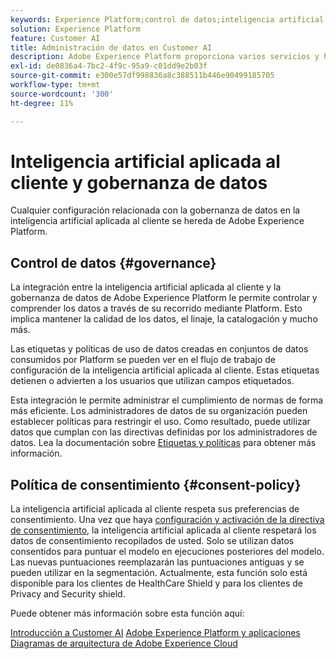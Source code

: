 ```yaml
---
keywords: Experience Platform;control de datos;inteligencia artificial aplicada al cliente;temas populares
solution: Experience Platform
feature: Customer AI
title: Administración de datos en Customer AI
description: Adobe Experience Platform proporciona varios servicios y herramientas que le permiten controlar con seguridad los datos de experiencia recopilados para cumplir con las prácticas comerciales, las obligaciones legales y el proceso de desarrollo.
exl-id: de0836a4-7bc2-4f9c-95a9-c01dd9e2b03f
source-git-commit: e300e57df998836a8c388511b446e90499185705
workflow-type: tm+mt
source-wordcount: '300'
ht-degree: 11%

---
```


# Inteligencia artificial aplicada al cliente y gobernanza de datos

Cualquier configuración relacionada con la gobernanza de datos en la inteligencia artificial aplicada al cliente se hereda de Adobe Experience Platform.

## Control de datos {#governance}

La integración entre la inteligencia artificial aplicada al cliente y la gobernanza de datos de Adobe Experience Platform le permite controlar y comprender los datos a través de su recorrido mediante Platform. Esto implica mantener la calidad de los datos, el linaje, la catalogación y mucho más.

Las etiquetas y políticas de uso de datos creadas en conjuntos de datos consumidos por Platform se pueden ver en el flujo de trabajo de configuración de la inteligencia artificial aplicada al cliente. Estas etiquetas detienen o advierten a los usuarios que utilizan campos etiquetados.

Esta integración le permite administrar el cumplimiento de normas de forma más eficiente. Los administradores de datos de su organización pueden establecer políticas para restringir el uso. Como resultado, puede utilizar datos que cumplan con las directivas definidas por los administradores de datos. Lea la documentación sobre [Etiquetas y políticas](https://experienceleague.adobe.com/docs/analytics-platform/using/cja-dataviews/data-governance.html?lang=es) para obtener más información.

## Política de consentimiento {#consent-policy}

La inteligencia artificial aplicada al cliente respeta sus preferencias de consentimiento. Una vez que haya [configuración y activación de la directiva de consentimiento](https://experienceleague.adobe.com/docs/experience-platform/data-governance/policies/user-guide.html?lang=es#consent-policy), la inteligencia artificial aplicada al cliente respetará los datos de consentimiento recopilados de usted. Solo se utilizan datos consentidos para puntuar el modelo en ejecuciones posteriores del modelo. Las nuevas puntuaciones reemplazarán las puntuaciones antiguas y se pueden utilizar en la segmentación. Actualmente, esta función solo está disponible para los clientes de HealthCare Shield y para los clientes de Privacy and Security shield.

Puede obtener más información sobre esta función aquí:

[Introducción a Customer AI](../../customer-ai/getting-started.md)
[Adobe Experience Platform y aplicaciones](https://experienceleague.adobe.com/docs/blueprints-learn/architecture/architecture-overview/platform-applications.html)
[Diagramas de arquitectura de Adobe Experience Cloud](https://experienceleague.adobe.com/docs/blueprints-learn/architecture/architecture-overview/experience-cloud.html?lang=es)

